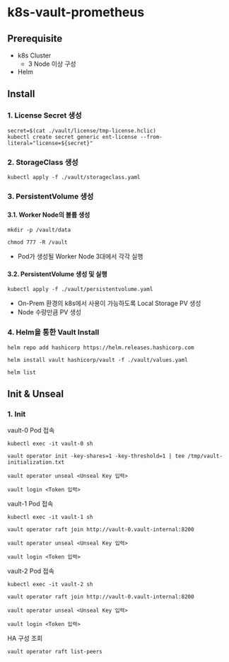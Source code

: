 # k8s-vault-prometheus
## Prerequisite
* k8s Cluster
  * 3 Node 이상 구성
* Helm

## Install
### 1. License Secret 생성
```
secret=$(cat ./vault/license/tmp-license.hclic)
kubectl create secret generic ent-license --from-literal="license=${secret}"
```

### 2. StorageClass 생성
```
kubectl apply -f ./vault/storageclass.yaml
```

### 3. PersistentVolume 생성
#### 3.1. Worker Node의 볼륨 생성
```
mkdir -p /vault/data
```
```
chmod 777 -R /vault
```
* Pod가 생성될 Worker Node 3대에서 각각 실행

#### 3.2. PersistentVolume 생성 및 실행
```
kubectl apply -f ./vault/persistentvolume.yaml
```
* On-Prem 환경의 k8s에서 사용이 가능하도록 Local Storage PV 생성
* Node 수량만큼 PV 생성

### 4. Helm을 통한 Vault Install
```
helm repo add hashicorp https://helm.releases.hashicorp.com
```
```
helm install vault hashicorp/vault -f ./vault/values.yaml
```
```
helm list
```

## Init & Unseal
### 1. Init
vault-0 Pod 접속
```
kubectl exec -it vault-0 sh
```
```
vault operator init -key-shares=1 -key-threshold=1 | tee /tmp/vault-initialization.txt
```
```
vault operator unseal <Unseal Key 입력>
```
```
vault login <Token 입력>
```

vault-1 Pod 접속
```
kubectl exec -it vault-1 sh
```
```
vault operator raft join http://vault-0.vault-internal:8200
```
```
vault operator unseal <Unseal Key 입력>
```
```
vault login <Token 입력>
```

vault-2 Pod 접속
```
kubectl exec -it vault-2 sh
```
```
vault operator raft join http://vault-0.vault-internal:8200
```
```
vault operator unseal <Unseal Key 입력>
```
```
vault login <Token 입력>
```
HA 구성 조회
```
vault operator raft list-peers
```
